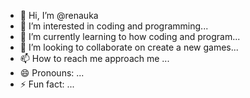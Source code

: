 - 👋 Hi, I’m @renauka
- 👀 I’m interested in coding and programming...
- 🌱 I’m currently learning to how coding and program...
- 💞️ I’m looking to collaborate on create a new games...
- 📫 How to reach me approach me ...
- 😄 Pronouns: ...
- ⚡ Fun fact: ...

<!---
renauka/renauka is a ✨ special ✨ repository because its `README.md` (this file) appears on your GitHub profile.
You can click the Preview link to take a look at your changes.
--->
